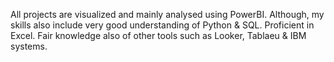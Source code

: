 All  projects are visualized and mainly analysed using PowerBI.
Although, my skills also include very good understanding of Python & SQL. Proficient in Excel.
Fair knowledge also of other tools such as Looker, Tablaeu & IBM systems.
